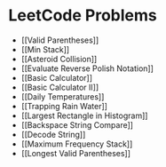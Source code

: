# LeetCode Problems
- [[Valid Parentheses]]
- [[Min Stack]]
- [[Asteroid Collision]]
- [[Evaluate Reverse Polish Notation]]
- [[Basic Calculator]]
- [[Basic Calculator II]]
- [[Daily Temperatures]]
- [[Trapping Rain Water]]
- [[Largest Rectangle in Histogram]]
- [[Backspace String Compare]]
- [[Decode String]]
- [[Maximum Frequency Stack]]
- [[Longest Valid Parentheses]]